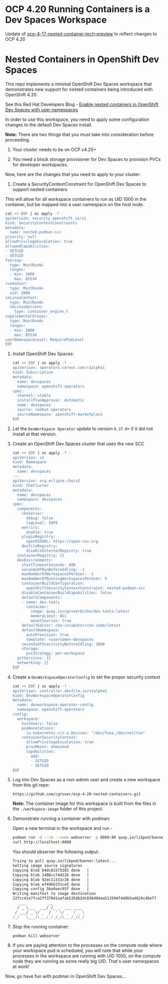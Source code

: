 # OCP 4.20 Running Containers is a Dev Spaces Workspace

Update of [ocp-4-17-nested-container-tech-preview](https://github.com/cgruver/ocp-4-17-nested-container-tech-preview) to reflect changes to OCP 4.20

# Nested Containers in OpenShift Dev Spaces

This repo implements a minimal OpenShift Dev Spaces workspace that demonstrates new support for nested containers being introduced with OpenShift 4.20.

See this Red Hat Developers Blog - [Enable nested containers in OpenShift Dev Spaces with user namespaces](https://developers.redhat.com/articles/2024/12/02/enable-nested-containers-openshift-dev-spaces-user-namespaces)

In order to use this workspace, you need to apply some configuration changes to the default Dev Spaces install.

__Note:__ There are two things that you must take into consideration before proceeding.

1. Your cluster needs to be on OCP v4.20+ 

1. You need a block storage provisioner for Dev Spaces to provision PVCs for developer workspaces.

Now, here are the changes that you need to apply to your cluster:

1. Create a SecurityContextConstraint for OpenShift Dev Spaces to support nested containers

  This will allow for all workspace containers to run as UID 1000 in the container, but be mapped into a user namespace on the host node.

   ```bash
   cat << EOF | oc apply -f -
   apiVersion: security.openshift.io/v1
   kind: SecurityContextConstraints
   metadata:
     name: nested-podman-scc
   priority: null
   allowPrivilegeEscalation: true
   allowedCapabilities:
   - SETUID
   - SETGID
   fsGroup:
     type: MustRunAs
     ranges:
     - min: 1000
       max: 65534
   runAsUser:
     type: MustRunAs
     uid: 1000
   seLinuxContext:
     type: MustRunAs
     seLinuxOptions:
       type: container_engine_t
   supplementalGroups:
     type: MustRunAs
     ranges:
     - min: 1000
       max: 65534
   userNamespaceLevel: RequirePodLevel
   EOF
   ```

1. Install OpenShift Dev Spaces:

   ```bash
   cat << EOF | oc apply -f -
   apiVersion: operators.coreos.com/v1alpha1
   kind: Subscription
   metadata:
     name: devspaces
     namespace: openshift-operators
   spec:
     channel: stable 
     installPlanApproval: Automatic
     name: devspaces 
     source: redhat-operators 
     sourceNamespace: openshift-marketplace 
   EOF
   ```

1. Let the `DevWorkspace Operator` update to version `0.37.0+` if it did not install at that version.

1. Create an OpenShift Dev Spaces cluster that uses the new SCC

   ```bash
   cat << EOF | oc apply -f -
   apiVersion: v1                      
   kind: Namespace                 
   metadata:
     name: devspaces
   ---           
   apiVersion: org.eclipse.che/v2 
   kind: CheCluster   
   metadata:              
     name: devspaces  
     namespace: devspaces
   spec:                         
     components:                  
       cheServer:      
         debug: false
         logLevel: INFO
       metrics:                
         enable: true
       pluginRegistry:
         openVSXURL: https://open-vsx.org
       devfileRegistry:
         disableInternalRegistry: true 
     containerRegistry: {}      
     devEnvironments:       
       startTimeoutSeconds: 600
       secondsOfRunBeforeIdling: -1
       maxNumberOfWorkspacesPerUser: -1
       maxNumberOfRunningWorkspacesPerUser: 5
       containerBuildConfiguration:
         openShiftSecurityContextConstraint: nested-podman-scc
       disableContainerBuildCapabilities: false
       defaultComponents:
       - name: dev-tools
         container:
           image: quay.io/cgruver0/che/dev-tools:latest
           memoryLimit: 6Gi
           mountSources: true
       defaultEditor: che-incubator/che-code/latest
       defaultNamespace:
         autoProvision: true
         template: <username>-devspaces
       secondsOfInactivityBeforeIdling: 1800
       storage:
         pvcStrategy: per-workspace
     gitServices: {}
     networking: {}   
   EOF
   ```

1. Create a `DevWorkspaceOperatorConfig` to set the proper security context

   ```bash
   cat << EOF | oc apply -f -
   apiVersion: controller.devfile.io/v1alpha1
   kind: DevWorkspaceOperatorConfig
   metadata:
     name: devworkspace-operator-config
     namespace: openshift-operators
   config:
     workspace:
       hostUsers: false
       podAnnotations:
         io.kubernetes.cri-o.Devices: "/dev/fuse,/dev/net/tun"
       containerSecurityContext:
         allowPrivilegeEscalation: true
         procMount: Unmasked
         capabilities:
           add:
           - SETGID
           - SETUID
   EOF
   ```

1. Log into Dev Spaces as a non-admin user and create a new workspace from this git repo:

   `https://github.com/cgruver/ocp-4-20-nested-containers.git`

   __Note:__ The container image for this workspace is built from the files in the `./workspace-image` folder of this project.

1. Demonstrate running a container with podman:

   Open a new terminal in the workspace and run -

   ```bash
   podman run -d --rm --name webserver -p 8080:80 quay.io/libpod/banner
   curl http://localhost:8080
   ```

   You should observer the following output:

   ```bash
   Trying to pull quay.io/libpod/banner:latest...
   Getting image source signatures
   Copying blob 64dc81575282 done   | 
   Copying blob 2408cc74d12b done   | 
   Copying blob 92ec11331c38 done   | 
   Copying blob ef4966331ce5 done   | 
   Copying config 5ba9aec95f done   | 
   Writing manifest to image destination
   22fcc41e7fca27f37841aafab535db2dc836d94aa513594f440b5a4824c4bef7
      ___          __              
     / _ \___  ___/ /_ _  ___ ____ 
    / ___/ _ \/ _  /  ' \/ _ `/ _ \
   /_/   \___/\_,_/_/_/_/\_,_/_//_/
   ```

1. Stop the running container:

   ```bash
   podman kill webserver
   ```

1. If you are paying attention to the processes on the compute node where your workspace pod is scheduled, you will note that while your processes in the workspace are running with UID 1000, on the compute node they are running as some really big UID.  That's user namespaces at work!


Now, go have fun with podman in OpenShift Dev Spaces...
